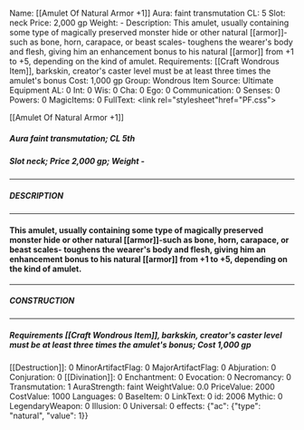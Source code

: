 Name: [[Amulet Of Natural Armor +1]]
Aura: faint transmutation
CL: 5
Slot: neck
Price: 2,000 gp
Weight: -
Description: This amulet, usually containing some type of magically preserved monster hide or other natural [[armor]]-such as bone, horn, carapace, or beast scales- toughens the wearer's body and flesh, giving him an enhancement bonus to his natural [[armor]] from +1 to +5, depending on the kind of amulet.
Requirements: [[Craft Wondrous Item]], barkskin, creator's caster level must be at least three times the amulet's bonus
Cost: 1,000 gp
Group: Wondrous Item
Source: Ultimate Equipment
AL: 0
Int: 0
Wis: 0
Cha: 0
Ego: 0
Communication: 0
Senses: 0
Powers: 0
MagicItems: 0
FullText: <link rel="stylesheet"href="PF.css"><div class="heading"><p class="alignleft">[[Amulet Of Natural Armor +1]]</p><div style="clear: both;"></div></div><div><h5><b>Aura </b>faint transmutation; <b>CL </b>5th</h5><h5><b>Slot </b>neck; <b>Price </b>2,000 gp; <b>Weight </b>-</h5></div><hr/><div><h5><b>DESCRIPTION</b></h5></div><hr/><div><h4><p>This amulet, usually containing some type of magically preserved monster hide or other natural [[armor]]-such as bone, horn, carapace, or beast scales- toughens the wearer's body and flesh, giving him an enhancement bonus to his natural [[armor]] from +1 to +5, depending on the kind of amulet.</p></h4></div><hr/><div><h5><b>CONSTRUCTION</b></h5></div><hr/><div><h5><b>Requirements </b>[[Craft Wondrous Item]], <i>barkskin</i>, creator's caster level must be at least three times the amulet's bonus; <b>Cost </b>1,000 gp</h5></div>
[[Destruction]]: 0
MinorArtifactFlag: 0
MajorArtifactFlag: 0
Abjuration: 0
Conjuration: 0
[[Divination]]: 0
Enchantment: 0
Evocation: 0
Necromancy: 0
Transmutation: 1
AuraStrength: faint
WeightValue: 0.0
PriceValue: 2000
CostValue: 1000
Languages: 0
BaseItem: 0
LinkText: 0
id: 2006
Mythic: 0
LegendaryWeapon: 0
Illusion: 0
Universal: 0
effects: {"ac": {"type": "natural", "value": 1}}
